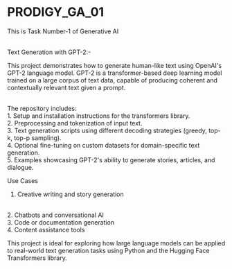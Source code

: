 # PRODIGY_GA_01
This is Task Number-1 of Generative AI

<br>
Text Generation with GPT-2:-
<br>

This project demonstrates how to generate human-like text using OpenAI's GPT-2 language model. GPT-2 is a transformer-based deep learning model trained on a large corpus of text data, capable of producing coherent and contextually relevant text given a prompt.

<br>
The repository includes:
<br>
1. Setup and installation instructions for the transformers library.
<br>
2. Preprocessing and tokenization of input text.
<br>
3. Text generation scripts using different decoding strategies (greedy, top-k, top-p sampling).
<br>
4. Optional fine-tuning on custom datasets for domain-specific text generation.
<br>
5. Examples showcasing GPT-2's ability to generate stories, articles, and dialogue.
<br>

Use Cases

1. Creative writing and story generation
<br>
2. Chatbots and conversational AI
<br>
3. Code or documentation generation
<br>
4. Content assistance tools
<br>

This project is ideal for exploring how large language models can be applied to real-world text generation tasks using Python and the Hugging Face Transformers library.
